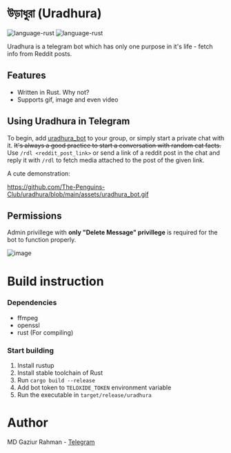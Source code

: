 # উড়াধুরা (Uradhura)

![language-rust](https://img.shields.io/badge/Language-Rust-orange)
![language-rust](https://img.shields.io/badge/Platform-Telegram-blue)

Uradhura is a telegram bot which has only one purpose in it's life - fetch info from Reddit posts.

## Features
- Written in Rust. Why not?
- Supports gif, image and even video

## Using Uradhura in Telegram

To begin, add [uradhura_bot](https://t.me/uradhura_bot) to your group, or simply start a private chat with it. ~~It's always a good practice to start a conversation with random cat facts.~~ Use `/rdl <reddit_post_link>` or send a link of a reddit post in the chat and reply it with `/rdl` to fetch media attached to the post of the given link.

A cute demonstration:

https://github.com/The-Penguins-Club/uradhura/blob/main/assets/uradhura_bot.gif

## Permissions

Admin privillege with **only "Delete Message" privillege** is required for the bot to function properly.

![image](https://user-images.githubusercontent.com/63340482/160439196-f7aedae9-4b4d-4e59-9c94-e66e6eb986a4.png)


# Build instruction

### Dependencies
- ffmpeg
- openssl
- rust (For compiling)

### Start building

1. Install rustup
2. Install stable toolchain of Rust
3. Run `cargo build --release`
4. Add bot token to `TELOXIDE_TOKEN` environment variable
4. Run the executable in `target/release/uradhura`

# Author

MD Gaziur Rahman - [Telegram](https://t.me/mdgaziur001)
